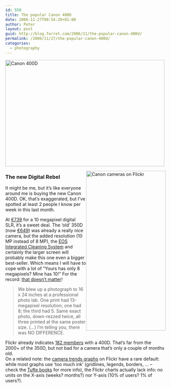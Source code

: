 ```yaml
---
id: 550
title: The popular Canon 400D
date: 2006-11-27T00:54:20+01:00
author: Peter
layout: post
guid: http://blog.forret.com/2006/11/the-popular-canon-400d/
permalink: /2006/11/27/the-popular-canon-400d/
categories:
  - photography
---
```

[<img  src="http://static.flickr.com/104/294828408_31149dd871.jpg" width="500" height="333" alt="Canon 400D" />](http://www.flickr.com/photos/pforret/294828408/ "Photo Sharing")

[<img  src="http://static.flickr.com/104/307001645_ae4c762d54.jpg" style="float: right" width="250" height="500" alt="Canon cameras on Flickr" />](http://www.flickr.com/photos/pforret/307001645/ "Photo Sharing")

### The new Digital Rebel

It might be me, but it&#8217;s like everyone around me is buying the new Canon 400D. OK, that&#8217;s exaggerated, but I&#8217;ve spotted at least 2 people I know per week in this last month. 

At [&euro;739](http://www.fotokonijnenberg.nl/product_details.php?id_product=21741) for a 10 megapixel digital SLR, it&#8217;s a sweet deal. The &#8216;old&#8217; 350D (now [&euro;649](http://www.fotokonijnenberg.nl/product_details.php?id_product=11283)) was already a really nice camera, but the added resolution (10 MP instead of 8 MP), the [EOS Integrated Cleaning System](http://www.youtube.com/watch?v=_P8_LNmpFSc) and certainly the larger screen will probably make this one even a bigger best-seller. Which means I will have to cope with a lot of &#8220;Yours has only 8 megapixels? Mine has 10!&#8221; For the record: [that doesn&#8217;t matter](http://pogue.blogs.nytimes.com/2006/11/21/21pogues-posts-2/)!

> We blew up a photograph to 16 x 24 inches at a professional photo lab. One print had 13-megapixel resolution; one had 8; the third had 5. Same exact photo, down-rezzed twice, all three printed at the same poster size. (&#8230;) I’m telling you, there was NO DIFFERENCE.

<!--more-->

  
Flickr already indicates [182 members](http://www.flickr.com/cameras/canon/?s=users#models) with a 400D. That&#8217;s far from the 2000+ of the 350D, but not bad for a camera that&#8217;s only a couple of months old.  
On a related note: the [camera trends graphs](http://www.flickr.com/cameras/) on Flickr have a rare default: while most graphs use &#8216;too much ink&#8217; (gridlines, legends, borders, &#8230; &#8211; check the [Tufte books](http://www.flickr.com/photos/pforret/146967628/) for more info), the Flickr charts actually lack info: no units on the X-axis (weeks? months?) nor Y-axis (10% of users? 1% of users?).